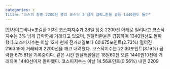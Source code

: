 ```yaml
---
categories: c
title: "코스피 장중 2200선 붕괴 코스닥 3 넘게 급락…환율 급등 1440원도 돌파"
---
```

[인사이드비나=조길환 기자] 코스피지수가 28일 장중 2200선 아래로 밀려나고 코스닥지수는 3% 넘게 급락한채 거래되고 있으며, 원달러환율은 급등하며 1340원선도 돌파했다.코스피지수는 이날 12시 현재 전거래일보다 60.675포인트(2.73%) 떨어진 2163.19에 거래되며 2200선을 깨고 내려왔다. 코스닥지수는 22.30포인트(3.19%) 급락한 675.81을 기록중이다. 같은 시간 원달러환율은 18원60전 오른 1440원10전에 거래되며 1440선마저 돌파했다. 코스피지수는 이날 14.56포인트(0.56%) 내린 2209